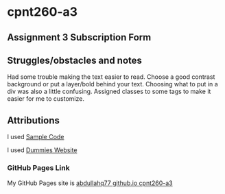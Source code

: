 # cpnt260-a3 

## Assignment 3 Subscription Form 

## Struggles/obstacles and notes
Had some trouble making the text easier to read. Choose a good contrast background or put a layer/bold behind your text. 
Choosing what to put in a div was also a little confusing. Assigned classes to some tags to make it easier
for me to customize.

## Attributions
I used [Sample Code](https://github.com/sait-wbdv/sample-code/tree/master/frontend)

I used [Dummies Website](https://www.dummies.com/web-design-development/site-development/how-to-create-a-drop-down-list-in-an-html5-form/)

### GitHub Pages Link
My GitHub Pages site is [abdullahq77 github.io cpnt260-a3](https://abdullahq77.github.io/cpnt260-a3/)
